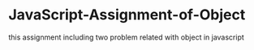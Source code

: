 # JavaScript-Assignment-of-Object
this assignment including two problem related with object in javascript
